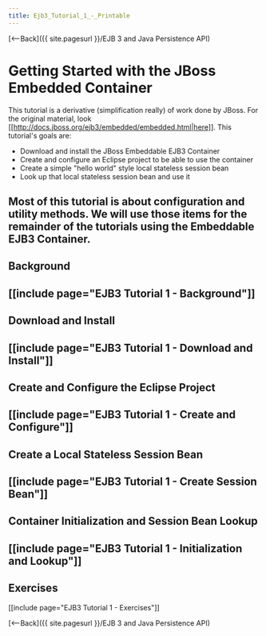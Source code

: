 ```yaml
---
title: Ejb3_Tutorial_1_-_Printable
---
```

[<--Back]({{ site.pagesurl }}/EJB 3 and Java Persistence API)

# Getting Started with the JBoss Embedded Container

This tutorial is a derivative (simplification really) of work done by JBoss. For the original material, look [[http://docs.jboss.org/ejb3/embedded/embedded.html|here]]. This tutorial's goals are:
* Download and install the JBoss Embeddable EJB3 Container
* Create and configure an Eclipse project to be able to use the container
* Create a simple "hello world" style local stateless session bean
* Look up that local stateless session bean and use it

Most of this tutorial is about configuration and utility methods. We will use those items for the remainder of the tutorials using the Embeddable EJB3 Container.
----
## Background
[[include page="EJB3 Tutorial 1 - Background"]]
----
## Download and Install
[[include page="EJB3 Tutorial 1 - Download and Install"]]
----
## Create and Configure the Eclipse Project
[[include page="EJB3 Tutorial 1 - Create and Configure"]]
----
## Create a Local Stateless Session Bean
[[include page="EJB3 Tutorial 1 - Create Session Bean"]]
----
## Container Initialization and Session Bean Lookup
[[include page="EJB3 Tutorial 1 - Initialization and Lookup"]]
----
## Exercises
[[include page="EJB3 Tutorial 1 - Exercises"]]

[<--Back]({{ site.pagesurl }}/EJB 3 and Java Persistence API)